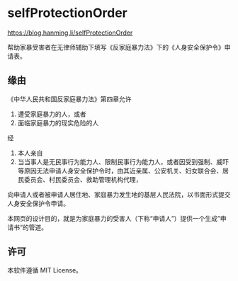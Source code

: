 # selfProtectionOrder
https://blog.hanming.li/selfProtectionOrder


帮助家暴受害者在无律师辅助下填写《反家庭暴力法》下的《人身安全保护令》申请表。


## 缘由
《中华人民共和国反家庭暴力法》第四章允许

1. 遭受家庭暴力的人，或者
2. 面临家庭暴力的现实危险的人

经

1. 本人亲自
2. 当当事人是无民事行为能力人、限制民事行为能力人，或者因受到强制、威吓等原因无法申请人身安全保护令时，由其近亲属、公安机关、妇女联合会、居民委员会、村民委员会、救助管理机构代理，

向申请人或者被申请人居住地、家庭暴力发生地的基层人民法院，以书面形式提交人身安全保护令申请。

本网页的设计目的，就是为家庭暴力的受害人（下称“申请人”）提供一个生成”申请书“的管道。

## 许可

本软件遵循 MIT License。
